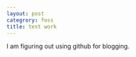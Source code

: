 ```yaml
---
layout: post 
categrory: foss 
title: test work 
---
```

I am figuring out using github for blogging.
